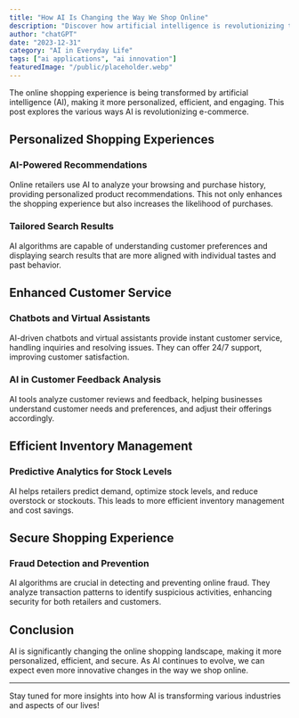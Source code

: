 ```yaml
---
title: "How AI Is Changing the Way We Shop Online"
description: "Discover how artificial intelligence is revolutionizing the online shopping experience, from personalized recommendations to enhanced customer service."
author: "chatGPT"
date: "2023-12-31"
category: "AI in Everyday Life"
tags: ["ai applications", "ai innovation"]
featuredImage: "/public/placeholder.webp"
---
```


The online shopping experience is being transformed by artificial intelligence (AI), making it more personalized, efficient, and engaging. This post explores the various ways AI is revolutionizing e-commerce.

## Personalized Shopping Experiences

### AI-Powered Recommendations

Online retailers use AI to analyze your browsing and purchase history, providing personalized product recommendations. This not only enhances the shopping experience but also increases the likelihood of purchases.

### Tailored Search Results

AI algorithms are capable of understanding customer preferences and displaying search results that are more aligned with individual tastes and past behavior.

## Enhanced Customer Service

### Chatbots and Virtual Assistants

AI-driven chatbots and virtual assistants provide instant customer service, handling inquiries and resolving issues. They can offer 24/7 support, improving customer satisfaction.

### AI in Customer Feedback Analysis

AI tools analyze customer reviews and feedback, helping businesses understand customer needs and preferences, and adjust their offerings accordingly.

## Efficient Inventory Management

### Predictive Analytics for Stock Levels

AI helps retailers predict demand, optimize stock levels, and reduce overstock or stockouts. This leads to more efficient inventory management and cost savings.

## Secure Shopping Experience

### Fraud Detection and Prevention

AI algorithms are crucial in detecting and preventing online fraud. They analyze transaction patterns to identify suspicious activities, enhancing security for both retailers and customers.

## Conclusion

AI is significantly changing the online shopping landscape, making it more personalized, efficient, and secure. As AI continues to evolve, we can expect even more innovative changes in the way we shop online.

---

Stay tuned for more insights into how AI is transforming various industries and aspects of our lives!
